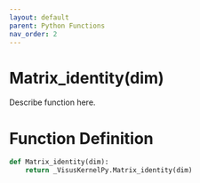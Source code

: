 ```yaml
---
layout: default
parent: Python Functions
nav_order: 2
---
```


# Matrix_identity(dim)

Describe function here.

# Function Definition

```python
def Matrix_identity(dim):
    return _VisusKernelPy.Matrix_identity(dim)
```